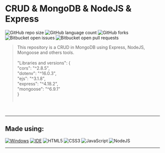 # CRUD & MongoDB & NodeJS & Express

![GitHub repo size](https://img.shields.io/github/repo-size/KauaMB2/CRUD_MongoDB_NodeJS_Express?style=for-the-badge)
![GitHub language count](https://img.shields.io/github/languages/count/KauaMB2/CRUD_MongoDB_NodeJS_Express?style=for-the-badge)
![GitHub forks](https://img.shields.io/github/forks/KauaMB2/CRUD_MongoDB_NodeJS_Express?style=for-the-badge)
![Bitbucket open issues](https://img.shields.io/bitbucket/issues/KauaMB2/CRUD_MongoDB_NodeJS_Express?style=for-the-badge)
![Bitbucket open pull requests](https://img.shields.io/bitbucket/pr-raw/KauaMB2/CRUD_MongoDB_NodeJS_Express?style=for-the-badge)

> This repository is a CRUD in MongoDB using Express, NodeJS, Mongoose and others tools.<br><br>
>"Libraries and versions": {<br>
    "cors": "^2.8.5",<br>
    "dotenv": "^16.0.3",<br>
    "ejs": "^3.1.8",<br>
    "express": "^4.18.2",<br>
    "mongoose": "^6.9.1"<br>
  }<br><br>
<br>

<hr>

## Made using:
[![Windows](https://img.shields.io/badge/Windows-0078D6?style=for-the-badge&logo=windows&logoColor=white)](https://www.microsoft.com/pt-br/windows/get-windows-10)
[![IDE](https://img.shields.io/badge/Visual_studio_code-0078D4?style=for-the-badge&logo=visual%20studio%20code&logoColor=white)](https://code.visualstudio.com/)
![HTML5](https://img.shields.io/badge/html5-%23E34F26.svg?style=for-the-badge&logo=html5&logoColor=white)
![CSS3](https://img.shields.io/badge/css3-%231572B6.svg?style=for-the-badge&logo=css3&logoColor=white)
![JavaScript](https://img.shields.io/badge/javascript-%23323330.svg?style=for-the-badge&logo=javascript&logoColor=%23F7DF1E)
![NodeJS](https://img.shields.io/badge/node.js-6DA55F?style=for-the-badge&logo=node.js&logoColor=white)

<hr>




